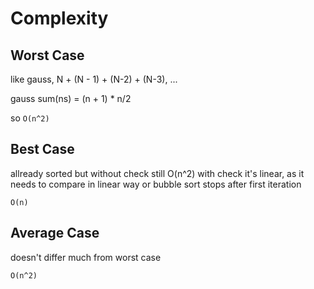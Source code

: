 # Complexity
## Worst Case
like gauss, N + (N - 1) + (N-2) + (N-3), ...

gauss sum(ns) = (n + 1) * n/2

so ``` O(n^2) ```

## Best Case
allready sorted but without check still O(n^2) with check it's linear, as it needs to compare in linear way or bubble sort stops after first iteration

``` O(n) ```

## Average Case
doesn't differ much from worst case

``` O(n^2) ```
